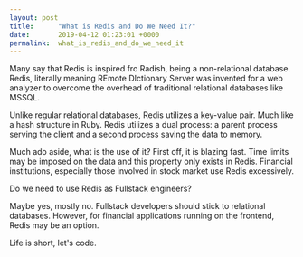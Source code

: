 ```yaml
---
layout: post
title:      "What is Redis and Do We Need It?"
date:       2019-04-12 01:23:01 +0000
permalink:  what_is_redis_and_do_we_need_it
---
```



Many say that Redis is inspired fro Radish, being a non-relational database. Redis, literally meaning REmote DIctionary Server was invented for a web analyzer to overcome the overhead of traditional relational databases like MSSQL.

Unlike regular relational databases, Redis utilizes a key-value pair. Much like a hash structure in Ruby. Redis utilizes a dual process: a parent process serving the client and a second process saving the data to memory.

Much ado aside, what is the use of it? First off, it is blazing fast. Time limits may be imposed on the data and this property only exists in Redis. Financial institutions, especially those involved in stock market use Redis excessively.

Do we need to use Redis as Fullstack engineers?

Maybe yes, mostly no. Fullstack developers should stick to relational databases. However, for financial applications running on the frontend, Redis may be an option.

Life is short, let's code.
